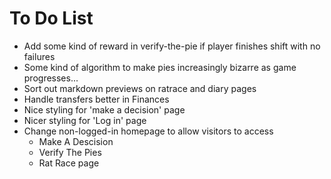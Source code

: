 # To Do List

* Add some kind of reward in verify-the-pie if player finishes shift with no failures
* Some kind of algorithm to make pies increasingly bizarre as game progresses...
* Sort out markdown previews on ratrace and diary pages
* Handle transfers better in Finances
* Nice styling for 'make a decision' page
* Nicer styling for 'Log in' page
* Change non-logged-in homepage to allow visitors to access
  - Make A Descision
  - Verify The Pies
  - Rat Race page
